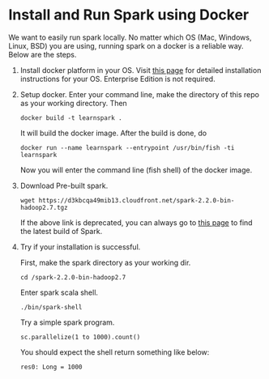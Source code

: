 Install and Run Spark using Docker
==================================

We want to easily run spark locally. No matter which OS (Mac, Windows, Linux, BSD) you are using, running spark on a docker is a reliable way. Below are the steps.

1. Install docker platform in your OS. Visit [this page](https://docs.docker.com/engine/installation/) for detailed installation instructions for your OS. Enterprise Edition is not required.

2. Setup docker.
    Enter your command line, make the directory of this repo as your working directory. Then
    
    ```docker build -t learnspark .```

    It will build the docker image. After the build is done, do

    ```docker run --name learnspark --entrypoint /usr/bin/fish -ti learnspark```

    Now you will enter the command line (fish shell) of the docker image.

3. Download Pre-built spark.
    
    ```wget https://d3kbcqa49mib13.cloudfront.net/spark-2.2.0-bin-hadoop2.7.tgz```

    If the above link is deprecated, you can always go to [this page](http://spark.apache.org/downloads.html) to find the latest build of Spark.

4. Try if your installation is successful.

    First, make the spark directory as your working dir. 

    ```cd /spark-2.2.0-bin-hadoop2.7```

    Enter spark scala shell.

    ```./bin/spark-shell```

    Try a simple spark program.

    ```sc.parallelize(1 to 1000).count()```

    You should expect the shell return something like below:

    ``` res0: Long = 1000 ```

